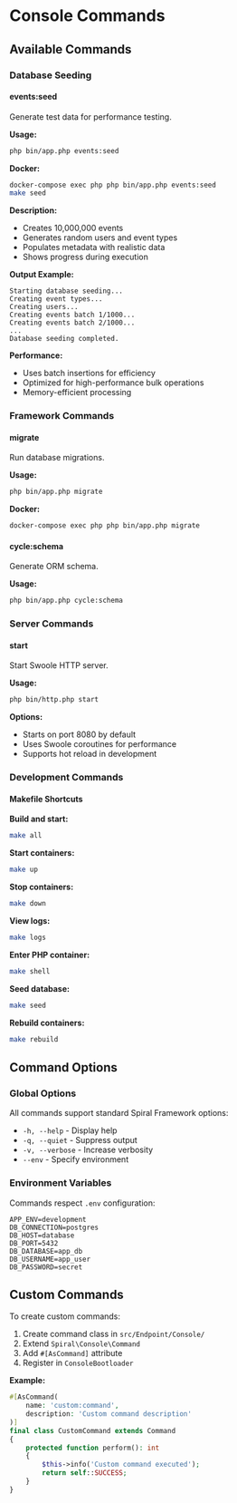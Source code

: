 # Console Commands

## Available Commands

### Database Seeding

#### events:seed

Generate test data for performance testing.

**Usage:**

```bash
php bin/app.php events:seed
```

**Docker:**

```bash
docker-compose exec php php bin/app.php events:seed
make seed
```

**Description:**

- Creates 10,000,000 events
- Generates random users and event types
- Populates metadata with realistic data
- Shows progress during execution

**Output Example:**

```
Starting database seeding...
Creating event types...
Creating users...
Creating events batch 1/1000...
Creating events batch 2/1000...
...
Database seeding completed.
```

**Performance:**

- Uses batch insertions for efficiency
- Optimized for high-performance bulk operations
- Memory-efficient processing

### Framework Commands

#### migrate

Run database migrations.

**Usage:**

```bash
php bin/app.php migrate
```

**Docker:**

```bash
docker-compose exec php php bin/app.php migrate
```

#### cycle:schema

Generate ORM schema.

**Usage:**

```bash
php bin/app.php cycle:schema
```

### Server Commands

#### start

Start Swoole HTTP server.

**Usage:**

```bash
php bin/http.php start
```

**Options:**

- Starts on port 8080 by default
- Uses Swoole coroutines for performance
- Supports hot reload in development

### Development Commands

#### Makefile Shortcuts

**Build and start:**

```bash
make all
```

**Start containers:**

```bash
make up
```

**Stop containers:**

```bash
make down
```

**View logs:**

```bash
make logs
```

**Enter PHP container:**

```bash
make shell
```

**Seed database:**

```bash
make seed
```

**Rebuild containers:**

```bash
make rebuild
```

## Command Options

### Global Options

All commands support standard Spiral Framework options:

- `-h, --help` - Display help
- `-q, --quiet` - Suppress output
- `-v, --verbose` - Increase verbosity
- `--env` - Specify environment

### Environment Variables

Commands respect `.env` configuration:

```env
APP_ENV=development
DB_CONNECTION=postgres
DB_HOST=database
DB_PORT=5432
DB_DATABASE=app_db
DB_USERNAME=app_user
DB_PASSWORD=secret
```

## Custom Commands

To create custom commands:

1. Create command class in `src/Endpoint/Console/`
2. Extend `Spiral\Console\Command`
3. Add `#[AsCommand]` attribute
4. Register in `ConsoleBootloader`

**Example:**

```php
#[AsCommand(
    name: 'custom:command',
    description: 'Custom command description'
)]
final class CustomCommand extends Command
{
    protected function perform(): int
    {
        $this->info('Custom command executed');
        return self::SUCCESS;
    }
}
```
